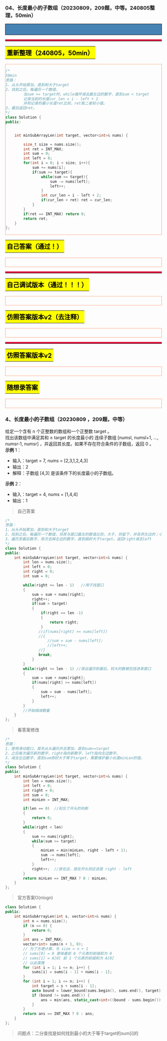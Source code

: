 ### 04、长度最小的子数组（20230809，209题，中等。240805整理，50min）
<div style="border: 1px solid black; padding: 10px; background-color: SteelBlue;">



  </p>
</div>

<hr style="border-top: 5px solid #DC143C;">
<table>
  <tr>
    <td bgcolor="Yellow" style="padding: 5px; border: 0px solid black;">
      <span style="font-weight: bold; font-size: 20px;color: black;">
      重新整理（240805，50min）
      </span>
    </td>
  </tr>
</table>
<div style="padding: 0px; border: 1.5px solid LightSalmon; margin-bottom: 10px;">

```C++
/*
50min
思路：
1、从头开始累加，直到和大于target
2、找到之后，每遍历一个数值，
        当sum >= target时，while循环减去最左边的数字，直到sum < target
        记录当前的长度cur_len = i - left + 2
        并和记录的最小长度ret比较，ret取二者较小值。
3、最后返回ret。
*/
class Solution {
public:


    int minSubArrayLen(int target, vector<int>& nums) {

        size_t size = nums.size();
        int ret = INT_MAX;
        int sum = 0;
        int left = 0;
        for(int i = 0; i < size; i++){
            sum += nums[i];
            if(sum >= target){
                while(sum >= target){
                    sum -= nums[left];
                    left++;
                }
                int cur_len = i - left + 2;
                if(cur_len < ret) ret = cur_len;
            }
        }
        if(ret == INT_MAX) return 0;
        return ret;
    }
};
```

</div>

<table>
  <tr>
    <td bgcolor="Yellow" style="padding: 5px; border: 0px solid black;">
      <span style="font-weight: bold; font-size: 20px;color: black;">
      自己答案（通过！）
      </span>
    </td>
  </tr>
</table>

<div style="padding: 0px; border: 1.5px solid LightSalmon; margin-bottom: 10px">

```C++


```
</div>

<hr style="border-top: 5px solid #DC143C;">

<table>
  <tr>
    <td bgcolor="Yellow" style="padding: 5px; border: 0px solid black;">
      <span style="font-weight: bold; font-size: 20px;color: black;">
      自己调试版本（通过！！！）
      </span>
    </td>
  </tr>
</table>

<div style="padding: 0px; border: 1.5px solid LightSalmon; margin-bottom: 10px">

```C++


```
</div>

<table>
  <tr>
    <td bgcolor="Yellow" style="padding: 5px; border: 0px solid black;">
      <span style="font-weight: bold; font-size: 20px;color: black;">
      仿照答案版本v2（去注释）
      </span>
    </td>
  </tr>
</table>

<div style="padding: 0px; border: 1.5px solid LightSalmon; margin-bottom: 10px">

```C++


```
</div>

<hr style="border-top: 5px solid #DC143C;">

<table>
  <tr>
    <td bgcolor="Yellow" style="padding: 5px; border: 0px solid black;">
      <span style="font-weight: bold; font-size: 20px;color: black;">
      仿照答案版本v2
      </span>
    </td>
  </tr>
</table>

<div style="padding: 0px; border: 1.5px solid LightSalmon; margin-bottom: 10px">

```C++


```
</div>

<table>
  <tr>
    <td bgcolor="Yellow" style="padding: 5px; border: 0px solid black;">
      <span style="font-weight: bold; font-size: 20px;color: black;">
      随想录答案
      </span>
    </td>
  </tr>
</table>

<div style="padding: 0px; border: 1.5px solid LightSalmon; margin-bottom: 10px">

```C++


```
</div>


### 4、长度最小的子数组（20230809 ，209题，中等）
给定一个含有 n 个正整数的数组和一个正整数 target 。  
找出该数组中满足其和 ≥ target 的长度最小的 连续子数组 [numsl, numsl+1, ..., numsr-1, numsr] ，并返回其长度。如果不存在符合条件的子数组，返回 0 。  
**示例** 1：
- 输入：target = 7, nums = [2,3,1,2,4,3]
- 输出：2
- 解释：子数组 [4,3] 是该条件下的长度最小的子数组。

**示例** 2：
- 输入：target = 4, nums = [1,4,4]
- 输出：1
>自己答案
```C++
/*
思路：
1、从头开始累加，直到和大于target
2、找到之后，每遍历一个数值，将其与窗口最左的数值比较，大于，则留下，并丢弃左边的；小于则丢弃
3、遍历至最后数字，依次去掉左边的数字，直到搞好大于target。返回right减去left
*/
class Solution {
public:
    int minSubArrayLen(int target, vector<int>& nums) {
        int len = nums.size();
        int left = 0;
        int right = 0;
        int sum = 0;

        while(right <= len - 1)   //用于找窗口
        {
            sum = sum + nums[right];
            right++;
            if(sum > target)
            {
                if(right == len -1)
                {
                    return right;
                }
               //if(nums[right] >= nums[left])
               //{
                   //sum = sum - nums[left];
                   //left++;
               //}
               break;
            }
        }
        while(right <= len - 1) //保证遍历到最后，较大的数被包括进来窗口
        {
            sum = sum + nums[right];
            if(nums[right] >= nums[left])
            {
                sum = sum - nums[left];
                left++;
            }
        }
        //开始缩减数量
    }
};
```
>看答案修改
```C++
/*
思路：
1、使用滑动窗口，首先从头遍历并且累加，直到sum>=target
2、之后每次遍历新的数字，right指向新数字，left指向左边数字。
3、减去左边数字，直到sum刚好大于等于target，需要维护最小长度minLen的值。
*/
class Solution {
public:
    int minSubArrayLen(int target, vector<int>& nums) {
        int len = nums.size();
        int left = 0;
        int right = 0;
        int sum = 0;
        int minLen = INT_MAX;

        if(len == 0)  //别忘了开头的判断
        {
            return 0;
        }
        while(right < len)
        {
            sum += nums[right];
            while(sum >= target)
            {
                minLen = min(minLen, right - left + 1);
                sum -= nums[left];
                left++;
            }
            right++;  //放在这，放在开头则应该是 right - left
        }
        return minLen == INT_MAX ? 0 : minLen;
    }
};
```
>官方答案O(nlogn)
```C++
class Solution {
public:
    int minSubArrayLen(int s, vector<int>& nums) {
        int n = nums.size();
        if (n == 0) {
            return 0;
        }
        int ans = INT_MAX;
        vector<int> sums(n + 1, 0); 
        // 为了方便计算，令 size = n + 1 
        // sums[0] = 0 意味着前 0 个元素的前缀和为 0
        // sums[1] = A[0] 前 1 个元素的前缀和为 A[0]
        // 以此类推
        for (int i = 1; i <= n; i++) {
            sums[i] = sums[i - 1] + nums[i - 1];
        }
        for (int i = 1; i <= n; i++) {
            int target = s + sums[i - 1];
            auto bound = lower_bound(sums.begin(), sums.end(), target);
            if (bound != sums.end()) {
                ans = min(ans, static_cast<int>((bound - sums.begin()) - (i - 1)));
            }
        }
        return ans == INT_MAX ? 0 : ans;
    }
};
```
>问题点：二分查找是如何找到最小的大于等于target的sum[i]的